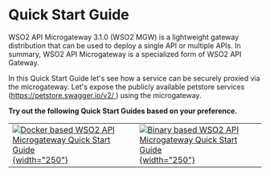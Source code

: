 # Quick Start Guide

WSO2 API Microgateway 3.1.0 (WSO2 MGW) is a lightweight gateway distribution that can be used to deploy a single API or multiple APIs. In summary, WSO2 API Microgateway is a specialized form of WSO2 API Gateway.

In this Quick Start Guide let's see how a service can be securely proxied via the microgateway. Let's expose the publicly available petstore services (https://petstore.swagger.io/v2/ ) using the microgateway.

**Try out the following Quick Start Guides based on your preference.**

|                                                                                                                                                                                                  |                                                                                                                                                                                                  |
|--------------------------------------------------------------------------------------------------------------------------------------------------------------------------------------------------|--------------------------------------------------------------------------------------------------------------------------------------------------------------------------------------------------|
| [![Docker based WSO2 API Microgateway Quick Start Guide]({{base_path}}/assets/img/getting-started/docker-logo.png "Docker based WSO2 API Microgateway Quick Start Guide"){width="250"}](_Quick_Start_Guide_-_Docker_) | [![Binary based WSO2 API Microgateway Quick Start Guide]({{base_path}}/assets/img/getting-started/binary.png "Binary based WSO2 API Microgateway Quick Start Guide"){width="250"}](_Quick_Start_Guide_-_Binary_) |


